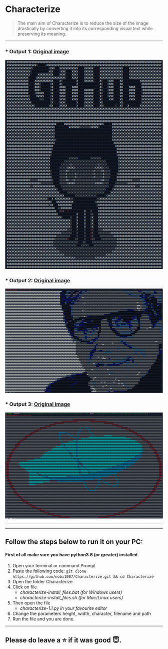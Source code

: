 # Characterize
> The main aim of Characterize is to reduce the size of the image drastically by converting it into its corresponding visual text while preserving its meaning.  

-----------------

### * Output 1: [Original image](https://github.com/nobi1007/Characterize/blob/master/characterize_github.jpg)

![alt Github](https://github.com/nobi1007/Characterize/blob/master/output-characterize_github.png)

### * Output 2: [Original image](https://github.com/nobi1007/Characterize/blob/master/characterize_Amitabh-Bachchan.jpg)

![alt Github](
https://github.com/nobi1007/Characterize/blob/master/output-characterize_Amitabh-Bachchan.png)

### * Output 3: [Original image](https://github.com/nobi1007/Characterize/blob/master/characterize-zeplin1.png)  

![alt Github](https://github.com/nobi1007/Characterize/blob/master/output-characterize-zeplin1.png)


------------------------------
------------------------------


## Follow the steps below to run it on your PC:

#### First of all make sure you have python3.6 (or greater) installed 

1. Open your terminal or command Prompt
2. Paste the following code: 
```git clone https://github.com/nobi1007/Characterize.git && cd Characterize```
3. Open the folder Characterize
4. Click on file 
    * *characterize-install_files.bat (for Windows users)*                
    * *characterize-install_files.sh (for Mac/Linux users)*
5. Then open the file 
    * *characterize-1.1.py in your favourite editor*
6. Change the parameters height, width, character, filename and path 
7. Run the file and you are done.

---------------------
## Please do leave a :star: if it was good :innocent:.
